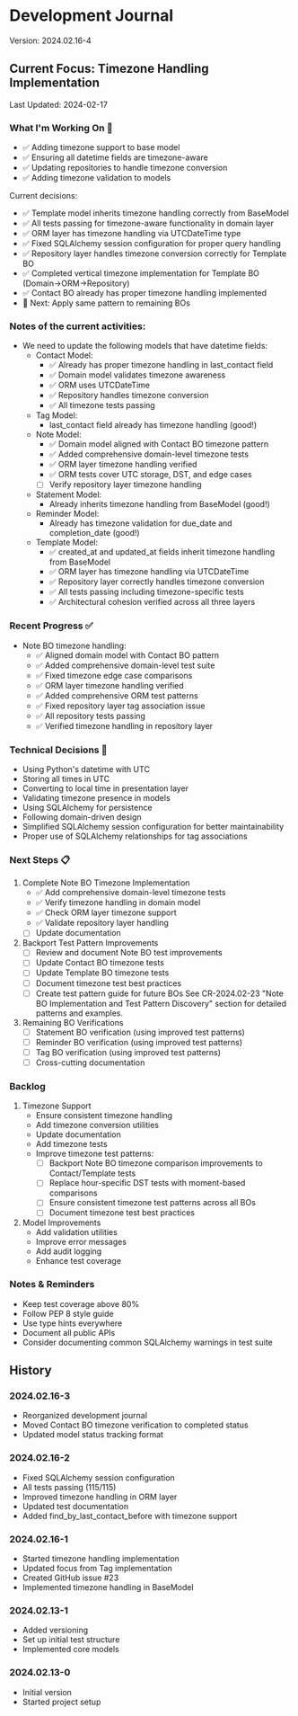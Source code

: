 # Development Journal
Version: 2024.02.16-4

## Current Focus: Timezone Handling Implementation
Last Updated: 2024-02-17

### What I'm Working On 🔨
- ✅ Adding timezone support to base model
- ✅ Ensuring all datetime fields are timezone-aware
- ✅ Updating repositories to handle timezone conversion
- ✅ Adding timezone validation to models

Current decisions:
- ✅ Template model inherits timezone handling correctly from BaseModel
- ✅ All tests passing for timezone-aware functionality in domain layer
- ✅ ORM layer has timezone handling via UTCDateTime type
- ✅ Fixed SQLAlchemy session configuration for proper query handling
- ✅ Repository layer handles timezone conversion correctly for Template BO
- ✅ Completed vertical timezone implementation for Template BO (Domain→ORM→Repository)
- ✅ Contact BO already has proper timezone handling implemented
- 🎯 Next: Apply same pattern to remaining BOs

### Notes of the current activities:
- We need to update the following models that have datetime fields:
  - Contact Model:
    - ✅ Already has proper timezone handling in last_contact field
    - ✅ Domain model validates timezone awareness
    - ✅ ORM uses UTCDateTime
    - ✅ Repository handles timezone conversion
    - ✅ All timezone tests passing
  - Tag Model:
    - last_contact field already has timezone handling (good!)
  - Note Model:
    - ✅ Domain model aligned with Contact BO timezone pattern
    - ✅ Added comprehensive domain-level timezone tests
    - ✅ ORM layer timezone handling verified
    - ✅ ORM tests cover UTC storage, DST, and edge cases
    - [ ] Verify repository layer timezone handling
  - Statement Model:
    - Already inherits timezone handling from BaseModel (good!)
  - Reminder Model:
    - Already has timezone validation for due_date and completion_date (good!)
  - Template Model:
    - ✅ created_at and updated_at fields inherit timezone handling from BaseModel
    - ✅ ORM layer has timezone handling via UTCDateTime
    - ✅ Repository layer correctly handles timezone conversion
    - ✅ All tests passing including timezone-specific tests
    - ✅ Architectural cohesion verified across all three layers

### Recent Progress ✅
- Note BO timezone handling:
  - ✅ Aligned domain model with Contact BO pattern
  - ✅ Added comprehensive domain-level test suite
  - ✅ Fixed timezone edge case comparisons
  - ✅ ORM layer timezone handling verified
  - ✅ Added comprehensive ORM test patterns
  - ✅ Fixed repository layer tag association issue
  - ✅ All repository tests passing
  - ✅ Verified timezone handling in repository layer

### Technical Decisions 🔨
- Using Python's datetime with UTC
- Storing all times in UTC
- Converting to local time in presentation layer
- Validating timezone presence in models
- Using SQLAlchemy for persistence
- Following domain-driven design
- Simplified SQLAlchemy session configuration for better maintainability
- Proper use of SQLAlchemy relationships for tag associations

### Next Steps 📋
1. Complete Note BO Timezone Implementation
   - ✅ Add comprehensive domain-level timezone tests
   - ✅ Verify timezone handling in domain model
   - ✅ Check ORM layer timezone support
   - ✅ Validate repository layer handling
   - [ ] Update documentation

2. Backport Test Pattern Improvements
   - [ ] Review and document Note BO test improvements
   - [ ] Update Contact BO timezone tests
   - [ ] Update Template BO timezone tests
   - [ ] Document timezone test best practices
   - [ ] Create test pattern guide for future BOs
   See CR-2024.02-23 "Note BO Implementation and Test Pattern Discovery" section for detailed patterns and examples.

3. Remaining BO Verifications
   - [ ] Statement BO verification (using improved test patterns)
   - [ ] Reminder BO verification (using improved test patterns)
   - [ ] Tag BO verification (using improved test patterns)
   - [ ] Cross-cutting documentation

### Backlog
1. Timezone Support
   - Ensure consistent timezone handling
   - Add timezone conversion utilities
   - Update documentation
   - Add timezone tests
   - Improve timezone test patterns:
     - [ ] Backport Note BO timezone comparison improvements to Contact/Template tests
     - [ ] Replace hour-specific DST tests with moment-based comparisons
     - [ ] Ensure consistent timezone test patterns across all BOs
     - [ ] Document timezone test best practices

2. Model Improvements
   - Add validation utilities
   - Improve error messages
   - Add audit logging
   - Enhance test coverage

### Notes & Reminders
- Keep test coverage above 80%
- Follow PEP 8 style guide
- Use type hints everywhere
- Document all public APIs
- Consider documenting common SQLAlchemy warnings in test suite

## History
### 2024.02.16-3
- Reorganized development journal
- Moved Contact BO timezone verification to completed status
- Updated model status tracking format

### 2024.02.16-2
- Fixed SQLAlchemy session configuration
- All tests passing (115/115)
- Improved timezone handling in ORM layer
- Updated test documentation
- Added find_by_last_contact_before with timezone support

### 2024.02.16-1
- Started timezone handling implementation
- Updated focus from Tag implementation
- Created GitHub issue #23
- Implemented timezone handling in BaseModel

### 2024.02.13-1
- Added versioning
- Set up initial test structure
- Implemented core models

### 2024.02.13-0
- Initial version
- Started project setup
